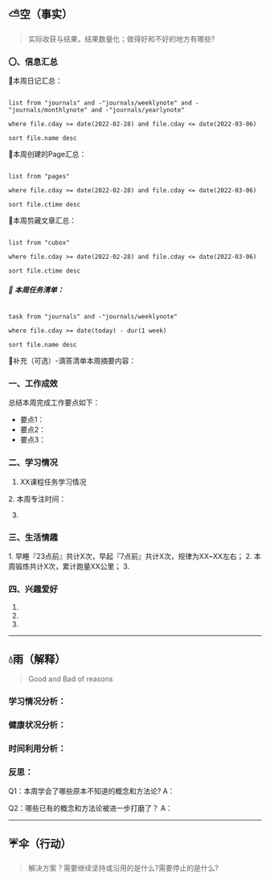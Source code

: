 ## ⛅空（事实）
> 实际收获与结果，结果数量化；做得好和不好的地方有哪些?

### 〇、信息汇总
🌱本周日记汇总：
```dataview

list from "journals" and -"journals/weeklynote" and -"journals/monthlynote" and -"journals/yearlynote"

where file.cday >= date(2022-02-28) and file.cday <= date(2022-03-06)

sort file.name desc

```
🌱本周创建的Page汇总：
```dataview

list from "pages"

where file.cday >= date(2022-02-28) and file.cday <= date(2022-03-06)

sort file.ctime desc

```
🌱本周剪藏文章汇总：
```dataview

list from "cubox"

where file.cday >= date(2022-02-28) and file.cday <= date(2022-03-06)

sort file.ctime desc

```
##### 🌱 本周任务清单：
```dataview

task from "journals" and -"journals/weeklynote"

where file.cday >= date(today) - dur(1 week)

sort file.name desc

```
🌱补充（可选）-滴答清单本周摘要内容：


### 一、工作成效
总结本周完成工作要点如下：

- 要点1：
- 要点2：
- 要点3：

### 二、学习情况
1. XX课程任务学习情况

2. 本周专注时间：

3. 

### 三、生活情趣
1. 早睡『23点前』共计X次，早起『7点前』共计X次，规律为XX~XX左右；
2. 本周锻炼共计X次，累计跑量XX公里；
3. 

### 四、兴趣爱好
1. 
2. 
3. 

---
## 💧雨（解释）
> Good and Bad of reasons

### 学习情况分析：


### 健康状况分析：


### 时间利用分析：


### 反思：
Q1：本周学会了哪些原本不知道的概念和方法论?
A：

Q2：哪些已有的概念和方法论被进一步打磨了？
A：

---
## ☔伞（行动）
>解决方案？需要继续坚持或沿用的是什么?需要停止的是什么?
